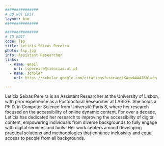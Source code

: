```yaml
---
###############
# DO NOT EDIT
layout: bio
###############

###############
# TO EDIT
code: lsp
title: Letícia Seixas Pereira
photo: lsp.jpg
info: Assistant Researcher
links:
  - name: email
    url: lspereira@ciencias.ul.pt
  - name: scholar
    url: https://scholar.google.com/citations?user=ogiKAqwAAAAJ&hl=en

---
```


Letícia Seixas Pereira is an Assistant Researcher at the University of Lisbon, with prior experience as a Postdoctoral Researcher at LASIGE. 
She holds a Ph.D. in Computer Science from Université Paris 8, where her research focused on the accessibility of online dynamic content. 
For over a decade, Letícia has dedicated her research to improving the accessibility of digital content, empowering individuals from diverse backgrounds to fully engage with digital services and tools. 
Her work centers around developing practical solutions and methodologies that enhance inclusivity and equal access to people from all backgrounds.